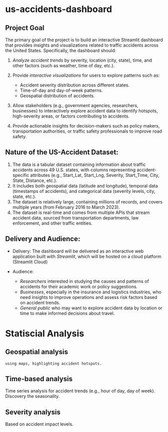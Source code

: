 # us-accidents-dashboard

## Project Goal
The primary goal of the project is to build an interactive Streamlit dashboard that provides insights and visualizations related to traffic accidents across the United States. Specifically, the dashboard should:

1. *Analyze accident trends* by severity, location (city, state), time, and other factors (such as weather, time of day, etc.).
   
2. Provide *interactive visualizations* for users to explore patterns such as:
    - Accident severity distribution across different states.
    - Time-of-day and day-of-week patterns.
    - Geospatial distribution of accidents.

3. Allow stakeholders (e.g., government agencies, researchers, businesses) to interactively explore accident data to identify hotspots, high-severity areas, or factors contributing to accidents.
   
4. Provide actionable insights for decision-makers such as policy makers, transportation authorities, or traffic safety professionals to improve road safety.

## Nature of the US-Accident Dataset:
1. The data is a tabular dataset containing information about traffic accidents across 49 U.S. states, with columns representing accident-specific attributes (e.g., Start_Lat, Start_Lng, Severity, Start_Time, City, State, Distance, etc.).
2. It includes both geospatial data (latitude and longitude), temporal data (timestamps of accidents), and categorical data (severity levels, city, state, etc.).
3. The dataset is relatively large, containing millions of records, and covers multiple years (from February 2016 to March 2023).
4. The dataset is real-time and comes from multiple APIs that stream accident data, sourced from transportation departments, law enforcement, and other traffic entities.

## Delivery and Audience:
- Delivery: The dashboard will be delivered as an interactive web application built with *Streamlit*, which will be hosted on a cloud platform (Streamlit Cloud)

- Audience: 
  - *Researchers* interested in studying the causes and patterns of accidents for their academic work or policy suggestions.
  - *Businesses*, especially in the insurance and logistics industries, who need insights to improve operations and assess risk factors based on accident trends.
  - *General public* who may want to explore accident data by location or time to make informed decisions about travel.


# Statiscial Analysis

## Geospatial analysis 
    using maps, highlighting accident hotspots.


## Time-based analysis 
Time series analysis for accident trends (e.g., hour of day, day of week).
Discovery the seasonality.

## Severity analysis 
Based on accident impact levels.
